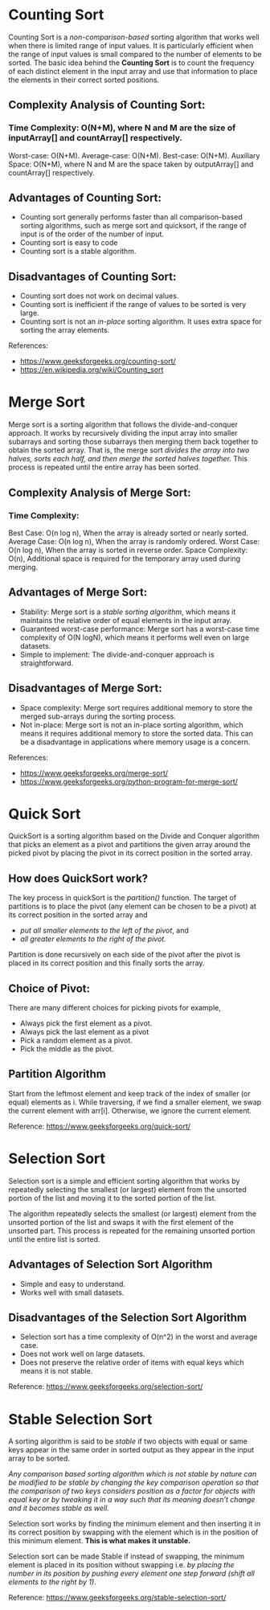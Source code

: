 # Counting Sort

Counting Sort is a *non-comparison-based* sorting algorithm that works well when there is limited range of input values. It is particularly efficient when the range of input values is small compared to the number of elements to be sorted. The basic idea behind the **Counting Sort** is to count the frequency of each distinct element in the input array and use that information to place the elements in their correct sorted positions.

## Complexity Analysis of Counting Sort:

### Time Complexity: O(N+M), where N and M are the size of inputArray[] and countArray[] respectively.
Worst-case: O(N+M).
Average-case: O(N+M).
Best-case: O(N+M).
Auxiliary Space: O(N+M), where N and M are the space taken by outputArray[] and countArray[] respectively.

## Advantages of Counting Sort:
+ Counting sort generally performs faster than all comparison-based sorting algorithms, such as merge sort and quicksort, if the range of input is of the order of the number of input.
+ Counting sort is easy to code
+ Counting sort is a stable algorithm.

## Disadvantages of Counting Sort:
+ Counting sort does not work on decimal values.
+ Counting sort is inefficient if the range of values to be sorted is very large.
+ Counting sort is not an *in-place* sorting algorithm. It uses extra space for sorting the array elements.

References:
+ https://www.geeksforgeeks.org/counting-sort/ 
+ https://en.wikipedia.org/wiki/Counting_sort 

# Merge Sort

Merge sort is a sorting algorithm that follows the divide-and-conquer approach. It works by recursively dividing the input array into smaller subarrays and sorting those subarrays then merging them back together to obtain the sorted array.
That is, the merge sort *divides the array into two halves, sorts each half, and then merge the sorted halves together.* 
This process is repeated until the entire array has been sorted.

## Complexity Analysis of Merge Sort:

### Time Complexity:

Best Case: O(n log n), When the array is already sorted or nearly sorted.
Average Case: O(n log n), When the array is randomly ordered.
Worst Case: O(n log n), When the array is sorted in reverse order.
Space Complexity: O(n), Additional space is required for the temporary array used during merging.

## Advantages of Merge Sort:
* Stability: Merge sort is a *stable sorting algorithm*, which means it maintains the relative order of equal elements in the input array.
* Guaranteed worst-case performance: Merge sort has a worst-case time complexity of O(N logN), which means it performs well even on large datasets.
* Simple to implement: The divide-and-conquer approach is straightforward.

## Disadvantages of Merge Sort:
* Space complexity: Merge sort requires additional memory to store the merged sub-arrays during the sorting process. 
* Not in-place: Merge sort is not an in-place sorting algorithm, which means it requires additional memory to store the sorted data. This can be a disadvantage in applications where memory usage is a concern.
 
References:
+ https://www.geeksforgeeks.org/merge-sort/ 
+ https://www.geeksforgeeks.org/python-program-for-merge-sort/ 

# Quick Sort

QuickSort is a sorting algorithm based on the Divide and Conquer algorithm that picks an element as a pivot and partitions the given array around the picked pivot by placing the pivot in its correct position in the sorted array.

## How does QuickSort work?

The key process in quickSort is the *partition()* function. The target of partitions is to place the pivot (any element can be chosen to be a pivot) at its correct position in the sorted array and 
+ *put all smaller elements to the left of the pivot*, and 
+ *all greater elements to the right of the pivot.*

Partition is done recursively on each side of the pivot after the pivot is placed in its correct position and this finally sorts the array.

## Choice of Pivot:
There are many different choices for picking pivots for example, 

+ Always pick the first element as a pivot.
+ Always pick the last element as a pivot
+ Pick a random element as a pivot.
+ Pick the middle as the pivot.

## Partition Algorithm

Start from the leftmost element and keep track of the index of smaller (or equal) elements as i. While traversing, if we find a smaller element, we swap the current element with arr[i]. Otherwise, we ignore the current element.

Reference: https://www.geeksforgeeks.org/quick-sort/ 

# Selection Sort

Selection sort is a simple and efficient sorting algorithm that works by repeatedly selecting the smallest (or largest) element from the unsorted portion of the list and moving it to the sorted portion of the list. 

The algorithm repeatedly selects the smallest (or largest) element from the unsorted portion of the list and swaps it with the first element of the unsorted part. This process is repeated for the remaining unsorted portion until the entire list is sorted. 

## Advantages of Selection Sort Algorithm
+ Simple and easy to understand.
+ Works well with small datasets.

## Disadvantages of the Selection Sort Algorithm
+ Selection sort has a time complexity of O(n^2) in the worst and average case.
+ Does not work well on large datasets.
+ Does not preserve the relative order of items with equal keys which means it is not stable.

Reference: https://www.geeksforgeeks.org/selection-sort/

# Stable Selection Sort

A sorting algorithm is said to be *stable* if two objects with equal or same keys appear in the same order in sorted output as they appear in the input array to be sorted.

*Any comparison based sorting algorithm which is not stable by nature can be modified to be stable by changing the key comparison operation so that the comparison of two keys considers position as a factor for objects with equal key or by tweaking it in a way such that its meaning doesn’t change and it becomes stable as well.*

Selection sort works by finding the minimum element and then inserting it in its correct position by swapping with the element which is in the position of this minimum element. **This is what makes it unstable.**

Selection sort can be made Stable if instead of swapping, the minimum element is placed in its position without swapping i.e. *by placing the number in its position by pushing every element one step forward (shift all elements to the right by 1)*. 


Reference: https://www.geeksforgeeks.org/stable-selection-sort/ 
